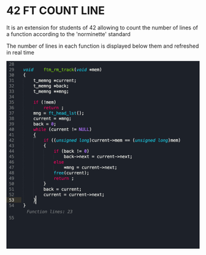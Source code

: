 
# 42 FT COUNT LINE

It is an extension for students of 42 allowing to count the number of lines of a function according to the 'norminette' standard

The number of lines in each function is displayed below them and refreshed in real time

<img width="850" alt="FT COUNT LINE demo" src="https://github.com/DoKca42/42_sublime_ft_count_line/blob/main/img/demo.gif?raw=true">
